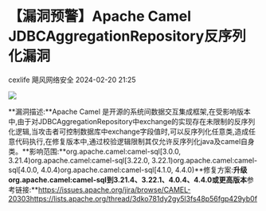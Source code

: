 #  【漏洞预警】Apache Camel JDBCAggregationRepository反序列化漏洞   
cexlife  飓风网络安全   2024-02-20 21:25  
  
![](https://mmbiz.qpic.cn/mmbiz_png/ibhQpAia4xu02ft6yQowoRTty5HoXk6oiaVzSlyibKOMvO8VJ1VicywD1F9kP2EjzRLib7IYynOiaYSOkojWdlCBnEkWw/640?wx_fmt=png&from=appmsg "")  
  
**漏洞描述:**Apache Camel 是开源的系统间数据交互集成框架,在受影响版本中,由于对JDBCAggregationRepository中exchange的实现存在未限制的反序列化逻辑,当攻击者可控制数据库中exchange字段值时,可以反序列化任意类,造成任意代码执行,在修复版本中,通过校验逻辑限制其仅允许反序列化java及camel自身类。**影响范围:**org.apache.camel:camel-sql[3.0.0, 3.21.4)org.apache.camel:camel-sql[3.22.0, 3.22.1)org.apache.camel:camel-sql[4.0.0, 4.0.4)org.apache.camel:camel-sql[4.1.0, 4.4.0)**修复方案:**升级org.apache.camel:camel-sql到3.21.4、3.22.1、4.0.4、4.4.0或更高版本**参考链接:**https://issues.apache.org/jira/browse/CAMEL-20303https://lists.apache.org/thread/3dko781dy2gy5l3fs48p56fgp429yb0f  
  
